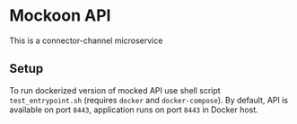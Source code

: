 # Mockoon API

This is a connector-channel microservice

## Setup

To run dockerized version of mocked API use shell script `test_entrypoint.sh`
(requires `docker` and `docker-compose`). By default, API is available on port
`8443`, application runs on port `8443` in Docker host. 


